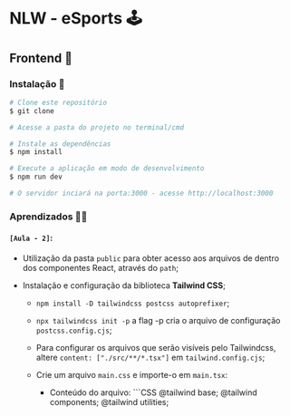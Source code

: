 # NLW - eSports 🕹

## Frontend 🎑

### Instalação 🎠

```bash
# Clone este repositório
$ git clone

# Acesse a pasta do projeto no terminal/cmd

# Instale as dependências
$ npm install

# Execute a aplicação em modo de desenvolvimento
$ npm run dev

# O servidor inciará na porta:3000 - acesse http://localhost:3000
```

### Aprendizados 🐱‍💻

#### `[Aula - 2]`:

- Utilização da pasta `public` para obter acesso aos arquivos de dentro dos componentes React, através do `path`;
- Instalação e configuração da biblioteca **Tailwind CSS**;

  - `npm install -D tailwindcss postcss autoprefixer`;
  - `npx tailwindcss init -p` a flag -p cria o arquivo de configuração `postcss.config.cjs`;
  - Para configurar os arquivos que serão visíveis pelo Tailwindcss, altere `content: ["./src/**/*.tsx"]` em `tailwind.config.cjs`;
  - Crie um arquivo `main.css` e importe-o em `main.tsx`:

    - Conteúdo do arquivo: ```CSS
      @tailwind base;
      @tailwind components;
      @tailwind utilities;
    ```
